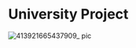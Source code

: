 # University Project
![413921665437909_ pic](https://user-images.githubusercontent.com/64857750/194956319-a43d81f5-0054-4f26-b0cd-f8bee07d35c0.jpg)

